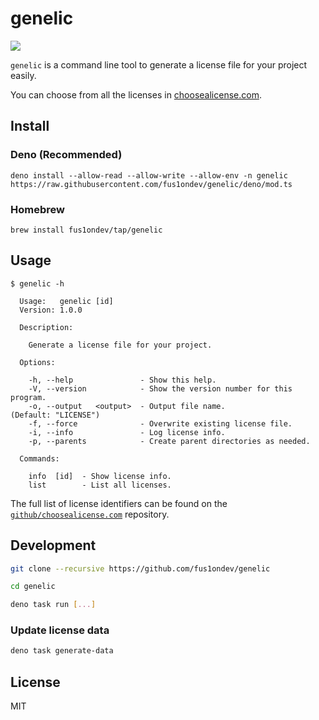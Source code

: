 # genelic 

![](https://user-images.githubusercontent.com/64204135/190658005-2dcefd5a-1af3-4d4e-9ed8-8872b44d67a2.png)

`genelic` is a command line tool to generate a license file for your project easily.

You can choose from all the licenses in [choosealicense.com](https://choosealicense.com/appendix/).

## Install

### Deno (Recommended)

```shell
deno install --allow-read --allow-write --allow-env -n genelic https://raw.githubusercontent.com/fus1ondev/genelic/deno/mod.ts
```

### Homebrew

```shell
brew install fus1ondev/tap/genelic
```

## Usage

```shell
$ genelic -h

  Usage:   genelic [id]
  Version: 1.0.0       

  Description:

    Generate a license file for your project.

  Options:

    -h, --help               - Show this help.                                                
    -V, --version            - Show the version number for this program.                      
    -o, --output   <output>  - Output file name.                          (Default: "LICENSE")
    -f, --force              - Overwrite existing license file.                               
    -i, --info               - Log license info.                                              
    -p, --parents            - Create parent directories as needed.                           

  Commands:

    info  [id]  - Show license info.
    list        - List all licenses.
```

The full list of license identifiers can be found on the [`github/choosealicense.com`](https://github.com/github/choosealicense.com/tree/gh-pages/_licenses) repository.

## Development

```sh
git clone --recursive https://github.com/fus1ondev/genelic

cd genelic

deno task run [...]
```

### Update license data

```sh
deno task generate-data
```

## License

MIT